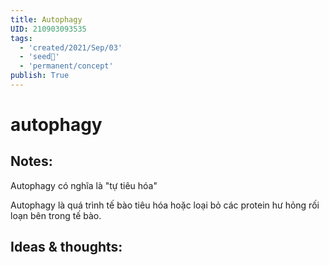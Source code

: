 ```yaml
---
title: Autophagy
UID: 210903093535
tags:
  - 'created/2021/Sep/03'
  - 'seed🥜'
  - 'permanent/concept'
publish: True
---
```

# autophagy

## Notes:
Autophagy có nghĩa là "tự tiêu hóa"

Autophagy là quá trình tế bào tiêu hóa hoặc loại bỏ các protein hư hỏng rối loạn bên trong tế bào.

## Ideas & thoughts:
